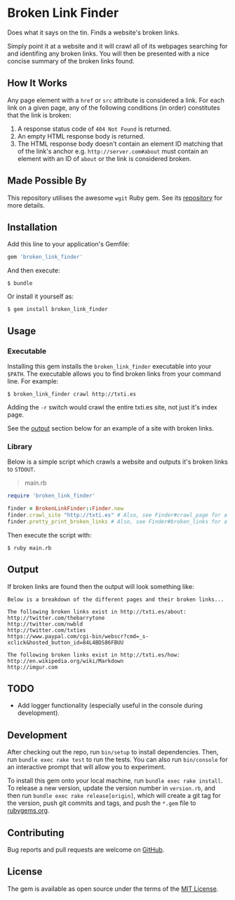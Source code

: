 # Broken Link Finder

Does what it says on the tin. Finds a website's broken links.

Simply point it at a website and it will crawl all of its webpages searching for and identifing any broken links. You will then be presented with a nice concise summary of the broken links found.

## How It Works

Any page element with a `href` or `src` attribute is considered a link. For each link on a given page, any of the following conditions (in order) constitutes that the link is broken:

1) A response status code of `404 Not Found` is returned.
2) An empty HTML response body is returned.
3) The HTML response body doesn't contain an element ID matching that of the link's anchor e.g. `http://server.com#about` must contain an element with an ID of `about` or the link is considered broken.

## Made Possible By

This repository utilises the awesome `wgit` Ruby gem. See its [repository](https://github.com/michaeltelford/wgit) for more details.

## Installation

Add this line to your application's Gemfile:

```ruby
gem 'broken_link_finder'
```

And then execute:

    $ bundle

Or install it yourself as:

    $ gem install broken_link_finder

## Usage

### Executable

Installing this gem installs the `broken_link_finder` executable into your `$PATH`. The executable allows you to find broken links from your command line. For example:

    $ broken_link_finder crawl http://txti.es

Adding the `-r` switch would crawl the entire txti.es site, not just it's index page.

See the [output](#Output) section below for an example of a site with broken links.

### Library

Below is a simple script which crawls a website and outputs it's broken links to `STDOUT`.

> main.rb

```ruby
require 'broken_link_finder'

finder = BrokenLinkFinder::Finder.new
finder.crawl_site "http://txti.es" # Also, see Finder#crawl_page for a single webpage.
finder.pretty_print_broken_links # Also, see Finder#broken_links for a Hash of links.
```

Then execute the script with:

    $ ruby main.rb

## Output

If broken links are found then the output will look something like:

```text
Below is a breakdown of the different pages and their broken links...

The following broken links exist in http://txti.es/about:
http://twitter.com/thebarrytone
http://twitter.com/nwbld
http://twitter.com/txties
https://www.paypal.com/cgi-bin/webscr?cmd=_s-xclick&hosted_button_id=84L4BDS86FBUU

The following broken links exist in http://txti.es/how:
http://en.wikipedia.org/wiki/Markdown
http://imgur.com
```

## TODO

- Add logger functionality (especially useful in the console during development).

## Development

After checking out the repo, run `bin/setup` to install dependencies. Then, run `bundle exec rake test` to run the tests. You can also run `bin/console` for an interactive prompt that will allow you to experiment.

To install this gem onto your local machine, run `bundle exec rake install`. To release a new version, update the version number in `version.rb`, and then run `bundle exec rake release[origin]`, which will create a git tag for the version, push git commits and tags, and push the `*.gem` file to [rubygems.org](https://rubygems.org).

## Contributing

Bug reports and pull requests are welcome on [GitHub](https://github.com/michaeltelford/broken-link-finder).

## License

The gem is available as open source under the terms of the [MIT License](http://opensource.org/licenses/MIT).
